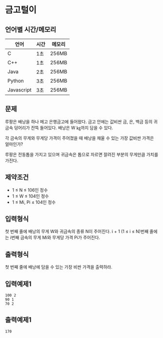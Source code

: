 # 금고털이

## 언어별 시간/메모리

| 언어 | 시간 | 메모리 |
|---|---|---|
| C | 1초 | 256MB |
| C++ | 1초 | 256MB |
| Java | 2초 | 256MB |
| Python | 3초 | 256MB |
| Javascript | 3초 | 256MB |

## 문제

루팡은 배낭을 하나 메고 은행금고에 들어왔다. 금고 안에는 값비싼 금, 은, 백금 등의 귀금속 덩어리가 잔뜩 들어있다. 배낭은 W ㎏까지 담을 수 있다.

각 금속의 무게와 무게당 가격이 주어졌을 때 배낭을 채울 수 있는 가장 값비싼 가격은 얼마인가?

루팡은 전동톱을 가지고 있으며 귀금속은 톱으로 자르면 잘려진 부분의 무게만큼 가치를 가진다.

## 제약조건

* 1 ≤ N ≤ 106인 정수
* 1 ≤ W ≤ 104인 정수
* 1 ≤ Mi, Pi ≤ 104인 정수

## 입력형식

첫 번째 줄에 배낭의 무게 W와 귀금속의 종류 N이 주어진다. i + 1 (1 ≤ i ≤ N)번째 줄에는 i번째 금속의 무게 Mi와 무게당 가격 Pi가 주어진다.

## 출력형식

첫 번째 줄에 배낭에 담을 수 있는 가장 비싼 가격을 출력하라.

## 입력예제1

```
100 2
90 1
70 2
```

## 출력예제1

```
170
```